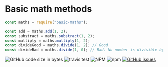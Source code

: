 # Basic math methods

```js
const maths = require("basic-maths");

const add = maths.add(1, 2);
const substract = maths.substract(1, 2);
const multiply = maths.multiply(1, 2);
const divideGood = maths.divide(1, 2); // Good
const divideBad = maths.divide(1, 0); // Bad. No number is divisible by zero
```
![GitHub code size in bytes](https://img.shields.io/github/languages/code-size/rr69sport/basic_maths) ![travis test](https://travis-ci.com/rr69sport/basic_maths.svg?branch=main) ![NPM](https://img.shields.io/npm/l/basic-maths) ![npm](https://img.shields.io/npm/dw/basic-maths) [![GitHub issues](https://img.shields.io/github/issues/rr69sport/basic_maths)](https://github.com/rr69sport/basic_maths/issues) 
